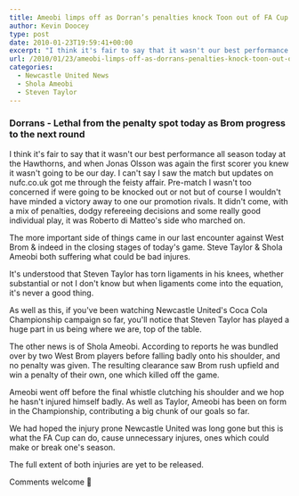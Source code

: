 ```yaml
---
title: Ameobi limps off as Dorran’s penalties knock Toon out of FA Cup
author: Kevin Doocey
type: post
date: 2010-01-23T19:59:41+00:00
excerpt: "I think it's fair to say that it wasn't our best performance all season.."
url: /2010/01/23/ameobi-limps-off-as-dorrans-penalties-knock-toon-out-of-fa-cup/
categories:
  - Newcastle United News
  - Shola Ameobi
  - Steven Taylor
---
```


### Dorrans - Lethal from the penalty spot today as Brom progress to the next round

I think it's fair to say that it wasn't our best performance all season today at the Hawthorns, and when Jonas Olsson was again the first scorer you knew it wasn't going to be our day. I can't say I saw the match but updates on nufc.co.uk got me through the feisty affair. Pre-match I wasn't too concerned if were going to be knocked out or not but of course I wouldn't have minded a victory away to one our promotion rivals. It didn't come, with a mix of penalties, dodgy refereeing decisions and some really good individual play, it was Roberto di Matteo's side who marched on.

The more important side of things came in our last encounter against West Brom & indeed in the closing stages of today's game. Steve Taylor & Shola Ameobi both suffering what could be bad injures.

It's understood that Steven Taylor has torn ligaments in his knees, whether substantial or not I don't know but when ligaments come into the equation, it's never a good thing.

As well as this, if you've been watching Newcastle United's Coca Cola Championship campaign so far, you'll notice that Steven Taylor has played a huge part in us being where we are, top of the table.

The other news is of Shola Ameobi. According to reports he was bundled over by two West Brom players before falling badly onto his shoulder, and no penalty was given. The resulting clearance saw Brom rush upfield and win a penalty of their own, one which killed off the game.

Ameobi went off before the final whistle clutching his shoulder and we hop he hasn't injured himself badly. As well as Taylor, Ameobi has been on form in the Championship, contributing a big chunk of our goals so far.

We had hoped the injury prone Newcastle United was long gone but this is what the FA Cup can do, cause unnecessary injures, ones which could make or break one's season.

The full extent of both injuries are yet to be released.

Comments welcome 🙂

